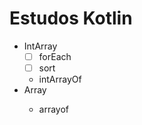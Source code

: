# Estudos Kotlin

- IntArray
  - [ ] forEach
  - [ ] sort
  - intArrayOf
- Array<String>
  - arrayof